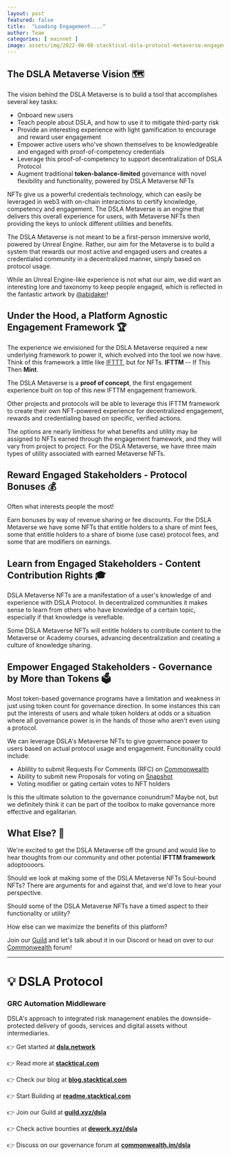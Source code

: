 ```yaml
---
layout: post
featured: false
title:  "Loading Engagement...."
author: Team
categories: [ mainnet ]
image: assets/img/2022-08-08-stacktical-dsla-protocol-metaverse-engagement-platform-blockchain-cryptocurrency-fintech-legaltech-insurtech-itsm-slm-sla-defi-nft.jpg
---
```


## The DSLA Metaverse Vision 🗺️

The vision behind the DSLA Metaverse is to build a tool that accomplishes several key tasks:
* Onboard new users
* Teach people about DSLA, and how to use it to mitigate third-party risk
* Provide an interesting experience with light gamification to encourage and reward user engagement
* Empower active users who've shown themselves to be knowledgeable and engaged with proof-of-competency credentials
* Leverage this proof-of-competency to support decentralization of DSLA Protocol
* Augment traditional **token-balance-limited** governance with novel flexibility and functionality, powered by DSLA Metaverse NFTs

NFTs give us a powerful credentials technology, which can easily be leveraged in web3 with on-chain interactions to certify knowledge, competency and engagement. The DSLA Metaverse is an engine that delivers this overall experience for users, with Metaverse NFTs then providing the keys to unlock different utilities and benefits.

The DSLA Metaverse is not meant to be a first-person immersive world, powered by Unreal Engine. Rather, our aim for the Metaverse is to build a system that rewards our most active and engaged users and creates a credentialed community in a decentralized manner, simply based on protocol usage.

While an Unreal Engine-like experience is not what our aim, we did want an interesting lore and taxonomy to keep people engaged, which is reflected in the fantastic artwork by [@abidaker](https://abidaker.com)!

## Under the Hood, a Platform Agnostic Engagement Framework 🏆

The experience we envisioned for the DSLA Metaverse required a new underlying framework to power it, which evolved into the tool we now have. Think of this framework a little like [IFTTT](https://ifttt.com), but for NFTs. **IFTTM** -- If This Then **Mint**.

The DSLA Metaverse is a **proof of concept**, the first engagement experience built on top of this new IFTTM engagement framework.

Other projects and protocols will be able to leverage this IFTTM framework to create their own NFT-powered experience for decentralized engagement, rewards and credentialing based on specific, verified actions.

The options are nearly limitless for what benefits and utility may be assigned to NFTs earned through the engagement framework, and they will vary from project to project. For the DSLA Metaverse, we have three main types of utility associated with earned Metaverse NFTs. 

## Reward Engaged Stakeholders - Protocol Bonuses 💰

Often what interests people the most!

Earn bonuses by way of revenue sharing or fee discounts. For the DSLA Metaverse we have some NFTs that entitle holders to a share of mint fees, some that entitle holders to a share of biome (use case) protocol fees, and some that are modifiers on earnings.

## Learn from Engaged Stakeholders - Content Contribution Rights 🎓

DSLA Metaverse NFTs are a manifestation of a user's knowledge of and experience with DSLA Protocol. In decentralized communities it makes sense to learn from others who have knowledge of a certain topic, especially if that knowledge is verefiable.

Some DSLA Metaverse NFTs will entitle holders to contribute content to the Metaverse or Academy courses, advancing decentralization and creating a culture of knowledge sharing.
## Empower Engaged Stakeholders - Governance by More than Tokens 🗳️

Most token-based governance programs have a limitation and weakness in just using token count for governance direction. In some instances this can put the interests of users and whale token holders at odds or a situation where all governance power is in the hands of those who aren't even using a protocol.

We can leverage DSLA's Metaverse NFTs to give governance power to users based on actual protocol usage and engagement. Funcitonality could include:
* Ablility to submit Requests For Comments (RFC) on [Commonwealth](https://commonwealth.im/dsla)
* Ability to submit new Proposals for voting on [Snapshot](https://snapshot.org/#/dsla.eth)
* Voting modifier or gating certain votes to NFT holders

Is this the ultimate solution to the governance conundrum? Maybe not, but we definitely think it can be part of the toolbox to make governance more effective and egalitarian.

## What Else? 🤔

We're excited to get the DSLA Metaverse off the ground and would like to hear thoughts from our community and other potential **IFTTM framework** adoptoooors.

Should we look at making some of the DSLA Metaverse NFTs Soul-bound NFTs? There are arguments for and against that, and we'd love to hear your perspective.

Should some of the DSLA Metaverse NFTs have a timed aspect to their functionality or utility?

How else can we maximize the benefits of this platform?

Join our [Guild](https://guild.xyz/dsla) and let's talk about it in our Discord or head on over to our [Commonwealth](https://commonwealth.im/dsla) forum!

---

# 💡 DSLA Protocol

### GRC Automation Middleware

DSLA's approach to integrated risk management enables the downside-protected delivery of goods, services and digital assets without intermediaries.

👉 Get started at **[dsla.network](https://dsla.network)** 

👉 Read more at [**stacktical.com**](https://stacktical.com)

👉 Check our blog at [**blog.stacktical.com**](https://blog.stacktical.com)

👉 Start Building at [**readme.stacktical.com**](https://readme.stacktical.com/developer-guide/)

👉 Join our Guild at [**guild.xyz/dsla**](https://guild.xyz/dsla)

👉 Check active bounties at [**dework.xyz/dsla**](https://dework.xyz/dsla)

👉 Discuss on our governance forum at [**commonwealth.im/dsla**](https://commonwealth.im/dsla)